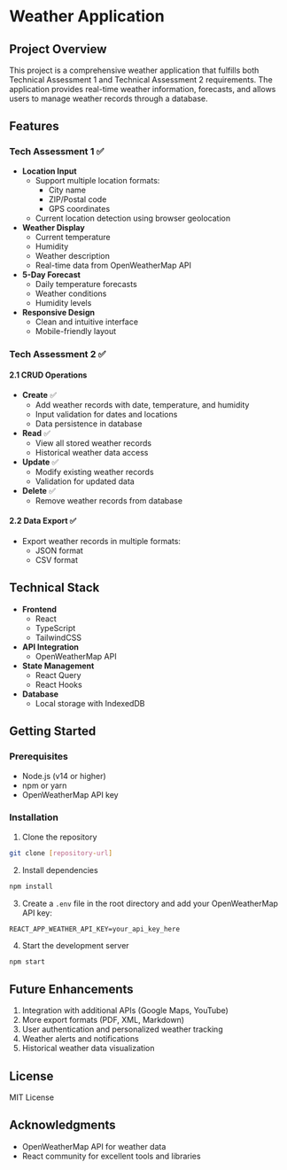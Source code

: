 # Weather Application

## Project Overview
This project is a comprehensive weather application that fulfills both Technical Assessment 1 and Technical Assessment 2 requirements. The application provides real-time weather information, forecasts, and allows users to manage weather records through a database.

## Features

### Tech Assessment 1 ✅
- **Location Input**
  - Support multiple location formats:
    - City name
    - ZIP/Postal code
    - GPS coordinates
  - Current location detection using browser geolocation
- **Weather Display**
  - Current temperature
  - Humidity
  - Weather description
  - Real-time data from OpenWeatherMap API
- **5-Day Forecast**
  - Daily temperature forecasts
  - Weather conditions
  - Humidity levels
- **Responsive Design**
  - Clean and intuitive interface
  - Mobile-friendly layout

### Tech Assessment 2 ✅

#### 2.1 CRUD Operations
- **Create** ✅
  - Add weather records with date, temperature, and humidity
  - Input validation for dates and locations
  - Data persistence in database
- **Read** ✅
  - View all stored weather records
  - Historical weather data access
- **Update** ✅
  - Modify existing weather records
  - Validation for updated data
- **Delete** ✅
  - Remove weather records from database

#### 2.2 Data Export ✅
- Export weather records in multiple formats:
  - JSON format
  - CSV format

## Technical Stack
- **Frontend**
  - React
  - TypeScript
  - TailwindCSS
- **API Integration**
  - OpenWeatherMap API
- **State Management**
  - React Query
  - React Hooks
- **Database**
  - Local storage with IndexedDB

## Getting Started

### Prerequisites
- Node.js (v14 or higher)
- npm or yarn
- OpenWeatherMap API key

### Installation
1. Clone the repository
```bash
git clone [repository-url]
```

2. Install dependencies
```bash
npm install
```

3. Create a `.env` file in the root directory and add your OpenWeatherMap API key:
```
REACT_APP_WEATHER_API_KEY=your_api_key_here
```

4. Start the development server
```bash
npm start
```

## Future Enhancements
1. Integration with additional APIs (Google Maps, YouTube)
2. More export formats (PDF, XML, Markdown)
3. User authentication and personalized weather tracking
4. Weather alerts and notifications
5. Historical weather data visualization

## License
MIT License

## Acknowledgments
- OpenWeatherMap API for weather data
- React community for excellent tools and libraries 